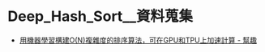 # Deep_Hash_Sort__資料蒐集

- [用機器學習構建O(N)複雜度的排序算法，可在GPU和TPU上加速計算 - 幫趣](http://bangqu.com/6vV731.html)

